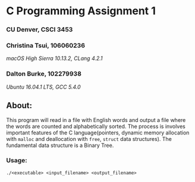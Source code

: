# C Programming Assignment 1
### CU Denver, CSCI 3453
### Christina Tsui, 106060236
_macOS High Sierra 10.13.2, CLang 4.2.1_

### Dalton Burke, 102279938
_Ubuntu 16.04.1 LTS, GCC 5.4.0_

## About:

This program will read in a file with English words and output a file where the words are counted and alphabetically sorted. The process is involves important features of the C language(pointers, dynamic memory allocation with `malloc` and deallocation with `free`, `struct` data structures).  The fundamental data structure is a Binary Tree. 

### Usage:
`./<executable> <input_filename> <output_filename>`
